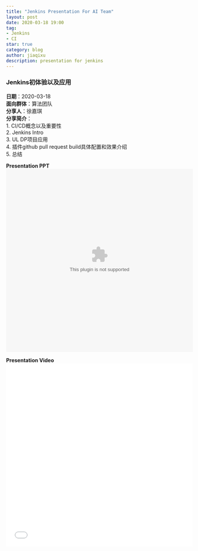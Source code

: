 ```yaml
---
title: "Jenkins Presentation For AI Team"
layout: post
date: 2020-03-18 19:00
tag:
- Jenkins
- CI
star: true
category: blog
author: jiaqixu
description: presentation for jenkins
---
```


### Jenkins初体验以及应用

**日期**：2020-03-18<br>
**面向群体**：算法团队<br>
**分享人**：徐嘉琪<br>
**分享简介**：<br>
	1.	CI/CD概念以及重要性<br>
	2.	Jenkins Intro<br>
	3.	UL DP项目应用<br>
	4.	插件github pull request build具体配置和效果介绍<br>
	5.	总结<br>

**Presentation PPT**<br>
<embed height="498" width="510" src="/assets/images/ppt/Jenkins初体验以及应用.pptx">

**Presentation Video**<br>
<embed height="498" width="510" src="/assets/images/video/jenkins_presentation.mp4" type="video/mp4">





